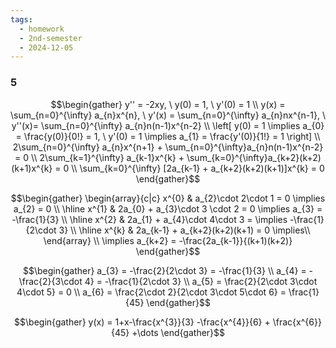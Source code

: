 ```yaml
---
tags:
  - homework
  - 2nd-semester
  - 2024-12-05
---
```


### 5

$$\begin{gather}
y'' = -2xy, \ y(0) = 1, \ y'(0) = 1 \\
y(x) = \sum_{n=0}^{\infty} a_{n}x^{n}, \ y'(x) = \sum_{n=0}^{\infty} a_{n}nx^{n-1}, \ y''(x)=  \sum_{n=0}^{\infty} a_{n}n(n-1)x^{n-2} \\
\left[ y(0) = 1 \implies a_{0} = \frac{y(0)}{0!} = 1, \ y'(0) = 1 \implies a_{1} = \frac{y'(0)}{1!} = 1 \right] \\
2\sum_{n=0}^{\infty} a_{n}x^{n+1} + \sum_{n=0}^{\infty}a_{n}n(n-1)x^{n-2} = 0 \\
2\sum_{k=1}^{\infty} a_{k-1}x^{k} + \sum_{k=0}^{\infty}a_{k+2}(k+2)(k+1)x^{k} = 0 \\
\sum_{k=0}^{\infty} [2a_{k-1} + a_{k+2}(k+2)(k+1)]x^{k} = 0
\end{gather}$$

$$\begin{gather}
\begin{array}{c|c}
x^{0} & a_{2}\cdot 2\cdot 1 = 0 \implies a_{2} = 0 \\
\hline x^{1} & 2a_{0} + a_{3}\cdot 3 \cdot 2 = 0 \implies a_{3} = -\frac{1}{3} \\
\hline x^{2} & 2a_{1} + a_{4}\cdot 4\cdot 3 = \implies -\frac{1}{2\cdot 3} \\ 
\hline x^{k} & 2a_{k-1} + a_{k+2}(k+2)(k+1) = 0 \implies\\
\end{array} \\
\implies a_{k+2} = -\frac{2a_{k-1}}{(k+1)(k+2)}
\end{gather}$$

$$\begin{gather}
a_{3} = -\frac{2}{2\cdot 3} = -\frac{1}{3} \\
a_{4} = -\frac{2}{3\cdot 4} = -\frac{1}{2\cdot 3} \\
a_{5} = \frac{2}{2\cdot 3\cdot 4\cdot 5} = 0 \\
a_{6} = \frac{2\cdot 2}{2\cdot 3\cdot 5\cdot 6} = \frac{1}{45}
\end{gather}$$

$$\begin{gather}
y(x) = 1+x-\frac{x^{3}}{3} -\frac{x^{4}}{6} + \frac{x^{6}}{45} +\dots
\end{gather}$$

